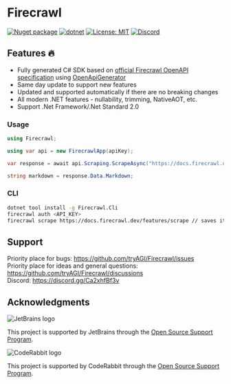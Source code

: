 # Firecrawl

[![Nuget package](https://img.shields.io/nuget/vpre/Firecrawl)](https://www.nuget.org/packages/Firecrawl/)
[![dotnet](https://github.com/tryAGI/Firecrawl/actions/workflows/dotnet.yml/badge.svg?branch=main)](https://github.com/tryAGI/Firecrawl/actions/workflows/dotnet.yml)
[![License: MIT](https://img.shields.io/github/license/tryAGI/Firecrawl)](https://github.com/tryAGI/Firecrawl/blob/main/LICENSE.txt)
[![Discord](https://img.shields.io/discord/1115206893015662663?label=Discord&logo=discord&logoColor=white&color=d82679)](https://discord.gg/Ca2xhfBf3v)

## Features 🔥
- Fully generated C# SDK based on [official Firecrawl OpenAPI specification](https://raw.githubusercontent.com/Firecrawl/assemblyai-api-spec/main/openapi.yml) using [OpenApiGenerator](https://github.com/HavenDV/OpenApiGenerator)
- Same day update to support new features
- Updated and supported automatically if there are no breaking changes
- All modern .NET features - nullability, trimming, NativeAOT, etc.
- Support .Net Framework/.Net Standard 2.0

### Usage
```csharp
using Firecrawl;

using var api = new FirecrawlApp(apiKey);

var response = await api.Scraping.ScrapeAsync("https://docs.firecrawl.dev/features/scrape");

string markdown = response.Data.Markdown;
```

### CLI
```bash
dotnet tool install -g Firecrawl.Cli
firecrawl auth <API_KEY>
firecrawl scrape https://docs.firecrawl.dev/features/scrape // saves it to output.md
```

## Support

Priority place for bugs: https://github.com/tryAGI/Firecrawl/issues  
Priority place for ideas and general questions: https://github.com/tryAGI/Firecrawl/discussions  
Discord: https://discord.gg/Ca2xhfBf3v  

## Acknowledgments

![JetBrains logo](https://resources.jetbrains.com/storage/products/company/brand/logos/jetbrains.png)

This project is supported by JetBrains through the [Open Source Support Program](https://jb.gg/OpenSourceSupport).

![CodeRabbit logo](https://opengraph.githubassets.com/1c51002d7d0bbe0c4fd72ff8f2e58192702f73a7037102f77e4dbb98ac00ea8f/marketplace/coderabbitai)

This project is supported by CodeRabbit through the [Open Source Support Program](https://github.com/marketplace/coderabbitai).